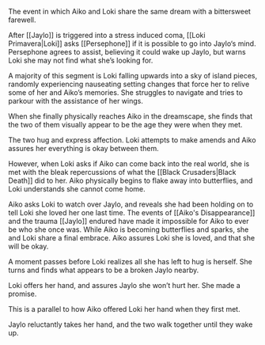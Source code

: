 The event in which Aiko and Loki share the same dream with a bittersweet farewell.

After [[Jaylo]] is triggered into a stress induced coma, [[Loki Primavera|Loki]] asks [[Persephone]] if it is possible to go into Jaylo‘s mind. Persephone agrees to assist, believing it could wake up Jaylo, but warns Loki she may not find what she’s looking for.

A majority of this segment is Loki falling upwards into a sky of island pieces, randomly experiencing nauseating setting changes that force her to relive some of her and Aiko’s memories. She struggles to navigate and tries to parkour with the assistance of her wings.

When she finally physically reaches Aiko in the dreamscape, she finds that the two of them visually appear to be the age they were when they met. 

The two hug and express affection. Loki attempts to make amends and Aiko assures her everything is okay between them. 

However, when Loki asks if Aiko can come back into the real world, she is met with the bleak repercussions of what the [[Black Crusaders|Black Death]] did to her. Aiko physically begins to flake away into butterflies, and Loki understands she cannot come home.

Aiko asks Loki to watch over Jaylo, and reveals she had been holding on to tell Loki she loved her one last time. The events of [[Aiko's Disappearance]] and the trauma [[Jaylo]] endured have made it impossible for Aiko to ever be who she once was. While Aiko is becoming butterflies and sparks, she and Loki share a final embrace. Aiko assures Loki she is loved, and that she will be okay. 

A moment passes before Loki realizes all she has left to hug is herself. She turns and finds what appears to be a broken Jaylo nearby. 

Loki offers her hand, and assures Jaylo she won’t hurt her. She made a promise. 

This is a parallel to how Aiko offered Loki her hand when they first met.

Jaylo reluctantly takes her hand, and the two walk together until they wake up.